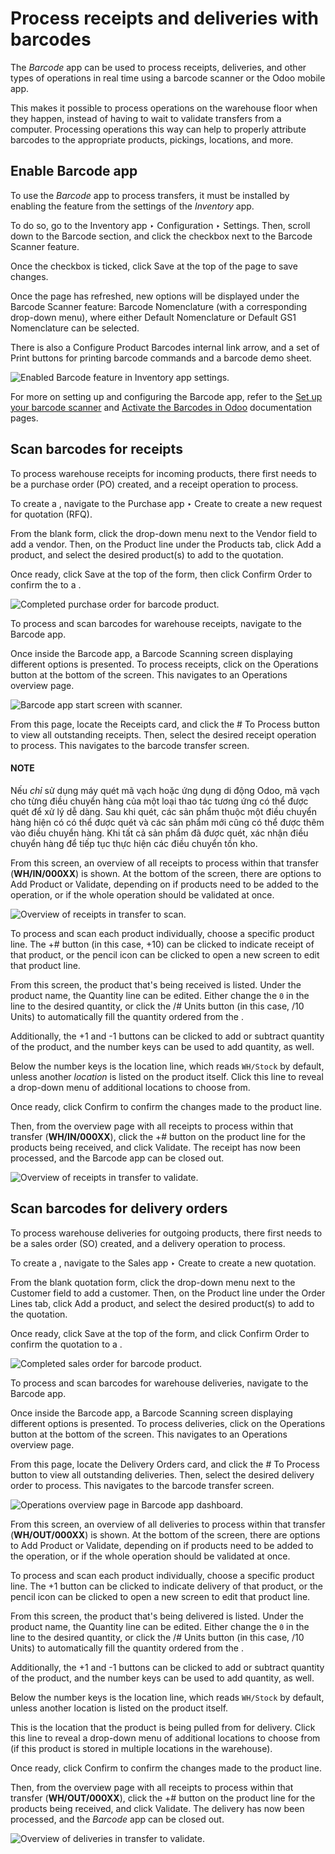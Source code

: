 # Process receipts and deliveries with barcodes

<a id="barcode-operations-intro"></a>

The *Barcode* app can be used to process receipts, deliveries, and other types of operations in real
time using a barcode scanner or the Odoo mobile app.

This makes it possible to process operations on the warehouse floor when they happen, instead of
having to wait to validate transfers from a computer. Processing operations this way can help to
properly attribute barcodes to the appropriate products, pickings, locations, and more.

## Enable Barcode app

To use the *Barcode* app to process transfers, it must be installed by enabling the feature from the
settings of the *Inventory* app.

To do so, go to the Inventory app ‣ Configuration ‣ Settings. Then, scroll down
to the Barcode section, and click the checkbox next to the Barcode Scanner
feature.

Once the checkbox is ticked, click Save at the top of the page to save changes.

Once the page has refreshed, new options will be displayed under the Barcode Scanner
feature: Barcode Nomenclature (with a corresponding drop-down menu), where either
Default Nomenclature or Default GS1 Nomenclature can be selected.

There is also a Configure Product Barcodes internal link arrow, and a set of
Print buttons for printing barcode commands and a barcode demo sheet.

![Enabled Barcode feature in Inventory app settings.](receipts_deliveries/receipts-deliveries-barcode-setting.png)

For more on setting up and configuring the Barcode app, refer to the [Set up your
barcode scanner](../setup/hardware.md) and [Activate the Barcodes in Odoo](../setup/software.md)
documentation pages.

<a id="barcode-operations-scan-received-products"></a>

## Scan barcodes for receipts

To process warehouse receipts for incoming products, there first needs to be a purchase order (PO)
created, and a receipt operation to process.

To create a , navigate to the Purchase app ‣ Create to
create a new request for quotation (RFQ).

From the blank  form, click the drop-down menu next to the
Vendor field to add a vendor. Then, on the Product line under the
Products tab, click Add a product, and select the desired product(s) to add
to the quotation.

Once ready, click Save at the top of the form, then click Confirm Order to
confirm the  to a .

![Completed purchase order for barcode product.](receipts_deliveries/receipts-deliveries-purchase-order.png)

To process and scan barcodes for warehouse receipts, navigate to the Barcode app.

Once inside the Barcode app, a Barcode Scanning screen displaying different
options is presented. To process receipts, click on the Operations button at the bottom
of the screen. This navigates to an Operations overview page.

![Barcode app start screen with scanner.](receipts_deliveries/receipts-deliveries-barcode-scanner.png)

From this page, locate the Receipts card, and click the # To Process button
to view all outstanding receipts. Then, select the desired receipt operation to process. This
navigates to the barcode transfer screen.

#### NOTE
Nếu *chỉ* sử dụng máy quét mã vạch hoặc ứng dụng di động Odoo, mã vạch cho từng điều chuyển hàng của một loại thao tác tương ứng có thể được quét để xử lý dễ dàng. Sau khi quét, các sản phẩm thuộc một điều chuyển hàng hiện có có thể được quét và các sản phẩm mới cũng có thể được thêm vào điều chuyển hàng. Khi tất cả sản phẩm đã được quét, xác nhận điều chuyển hàng để tiếp tục thực hiện các điều chuyển tồn kho.

From this screen, an overview of all receipts to process within that transfer (**WH/IN/000XX**) is
shown. At the bottom of the screen, there are options to Add Product or
Validate, depending on if products need to be added to the operation, or if the whole
operation should be validated at once.

![Overview of receipts in transfer to scan.](receipts_deliveries/receipts-deliveries-scanner-overview.png)

To process and scan each product individually, choose a specific product line. The +#
button (in this case, +10) can be clicked to indicate receipt of that product, or the
pencil icon can be clicked to open a new screen to edit that product line.

From this screen, the product that's being received is listed. Under the product name, the
Quantity line can be edited. Either change the `0` in the line to the desired quantity,
or click the /# Units button (in this case, /10 Units) to automatically fill
the quantity ordered from the .

Additionally, the +1 and -1 buttons can be clicked to add or subtract
quantity of the product, and the number keys can be used to add quantity, as well.

Below the number keys is the location line, which reads `WH/Stock` by
default, unless another *location* is listed on the product itself. Click this line to reveal a
drop-down menu of additional locations to choose from.

Once ready, click Confirm to confirm the changes made to the product line.

Then, from the overview page with all receipts to process within that transfer (**WH/IN/000XX**),
click the +# button on the product line for the products being received, and click
Validate. The receipt has now been processed, and the Barcode app can be
closed out.

![Overview of receipts in transfer to validate.](receipts_deliveries/receipts-deliveries-validate-transfer.png)

## Scan barcodes for delivery orders

To process warehouse deliveries for outgoing products, there first needs to be a sales order (SO)
created, and a delivery operation to process.

To create a , navigate to the Sales app ‣ Create to
create a new quotation.

From the blank quotation form, click the drop-down menu next to the Customer field to
add a customer. Then, on the Product line under the Order Lines tab, click
Add a product, and select the desired product(s) to add to the quotation.

Once ready, click Save at the top of the form, and click Confirm Order to
confirm the quotation to a .

![Completed sales order for barcode product.](receipts_deliveries/receipts-deliveries-sales-order.png)

To process and scan barcodes for warehouse deliveries, navigate to the Barcode app.

Once inside the Barcode app, a Barcode Scanning screen displaying different
options is presented. To process deliveries, click on the Operations button at the
bottom of the screen. This navigates to an Operations overview page.

From this page, locate the Delivery Orders card, and click the # To Process
button to view all outstanding deliveries. Then, select the desired delivery order to process. This
navigates to the barcode transfer screen.

![Operations overview page in Barcode app dashboard.](receipts_deliveries/receipts-deliveries-operations-page.png)

From this screen, an overview of all deliveries to process within that transfer (**WH/OUT/000XX**)
is shown. At the bottom of the screen, there are options to Add Product or
Validate, depending on if products need to be added to the operation, or if the whole
operation should be validated at once.

To process and scan each product individually, choose a specific product line. The +1
button can be clicked to indicate delivery of that product, or the pencil icon can be
clicked to open a new screen to edit that product line.

From this screen, the product that's being delivered is listed. Under the product name, the
Quantity line can be edited. Either change the `0` in the line to the desired quantity,
or click the /# Units button (in this case, /10 Units) to automatically fill
the quantity ordered from the .

Additionally, the +1 and -1 buttons can be clicked to add or subtract
quantity of the product, and the number keys can be used to add quantity, as well.

Below the number keys is the location line, which reads `WH/Stock` by
default, unless another location is listed on the product itself.

This is the location that the product is being pulled from for delivery. Click this line to reveal a
drop-down menu of additional locations to choose from (if this product is stored in multiple
locations in the warehouse).

Once ready, click Confirm to confirm the changes made to the product line.

Then, from the overview page with all receipts to process within that transfer (**WH/OUT/000XX**),
click the +# button on the product line for the products being received, and click
Validate. The delivery has now been processed, and the *Barcode* app can be closed out.

![Overview of deliveries in transfer to validate.](receipts_deliveries/receipts-deliveries-validate-delivery.png)
